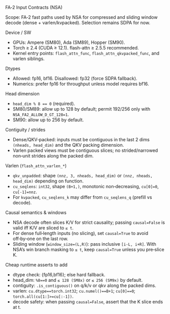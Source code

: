 FA‑2 Input Contracts (NSA)

Scope: FA‑2 fast paths used by NSA for compressed and sliding window decode (dense + varlen/kvpacked). Selection remains SDPA for now.

Device / SW
- GPUs: Ampere (SM80), Ada (SM89), Hopper (SM90).
- Torch ≥ 2.4 (CUDA ≥ 12.1). flash-attn ≥ 2.5.5 recommended.
- Kernel entry points: `flash_attn_func`, `flash_attn_qkvpacked_func`, and varlen siblings.

Dtypes
- Allowed: fp16, bf16. Disallowed: fp32 (force SDPA fallback).
- Numerics: prefer fp16 for throughput unless model requires bf16.

Head dimension
- `head_dim % 8 == 0` (required).
- SM80/SM89: allow up to 128 by default; permit 192/256 only with `NSA_FA2_ALLOW_D_GT_128=1`.
- SM90: allow up to 256 by default.

Contiguity / strides
- Dense/QKV‑packed: inputs must be contiguous in the last 2 dims `(nheads, head_dim)` and the QKV packing dimension.
- Varlen packed views must be contiguous slices; no strided/narrowed non‑unit strides along the packed dim.

Varlen (`flash_attn_varlen_*`)
- `qkv_unpadded`: shape `(nnz, 3, nheads, head_dim)` or `(nnz, nheads, head_dim)` depending on function.
- `cu_seqlens`: `int32`, shape `(B+1,)`, monotonic non‑decreasing, `cu[0]=0`, `cu[-1]=nnz`.
- For `kvpacked`, `cu_seqlens_k` may differ from `cu_seqlens_q` (prefill vs decode).

Causal semantics & windows
- NSA decode often slices K/V for strict causality; passing `causal=False` is valid iff K/V are sliced to `≤ t`.
- For dense full‑length inputs (no slicing), set `causal=True` to avoid off‑by‑one on the last row.
- Sliding window (`window_size=(L,R)`): pass inclusive `[i-L, i+R]`. With NSA’s win branch masking to `≤ t`, keep `causal=True` unless you pre‑slice K.

Cheap runtime asserts to add
- dtype check: {fp16,bf16}; else hard fallback.
- head_dim: `%8==0` and `≤ 128 (SM8x)` or `≤ 256 (SM9x)` by default.
- contiguity: `.is_contiguous()` on q/k/v or qkv along the packed dims.
- varlen: `cu.dtype==torch.int32`; `cu.numel()==B+1`; `cu[0]==0`; `torch.all(cu[1:]>=cu[:-1])`.
- decode safety: when passing `causal=False`, assert that the K slice ends at t.
